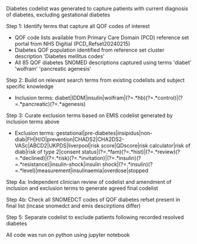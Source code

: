 Diabetes codelist was generated to capture patients with current diagnosis of diabetes, excluding gestational diabetes

Step 1: Identify terms that capture all QOF codes of interest
  - QOF code lists available from Primary Care Domain (PCD) reference set portal from NHS Digitial (PCD_Refset20240215)
  - Diabetes QOF population identified from reference set cluster description 'Diabetes mellitus codes'
  - All 85 QOF diabetes SNOMED descriptions captured using terms 'diabet' 'wolfram' 'pancreatic agenesis'

Step 2: Build on relevant search terms from existing codelists and subject specific knowledge
  - Inclusion terms: diabet|IDDM|insulin|wolfram|(?=.*hb)(?=.*control)|(?=.*pancreatic)(?=.*agenesis)

Step 3: Curate exclusion terms based on EMIS codelist generated by inclusion terms above
  - Exclusion terms: gestational|pre-diabetes|insipidus|non-diab|FH|H/O|prevention|CHADS2|CHA2DS2-VASc|ABCD2|UKPDS|liverpool|risk score|QDscore|risk calculator|risk of diab|risk of type 2|consent status|(?=.*fam)(?=.*hist)|(?=.*review)(?=.*declined)|(?=.*risk)(?=.*invitation)|(?=.*insulin)(?=.*resistance)|insulin-shock|insulin shock|(?=.*insulin)(?=.*level)|measurement|insulinaemia|overdose|stopped

Step 4a: Independent clinician review of codelist and amendment of inclusion and exclusion terms to generate agreed final codelist

Step 4b: Check all SNOMEDCT codes of QOF diabetes refset present in final list (incase snomedct and emis descirptions differ)

Step 5: Separate codelist to exclude patients following recorded resolved diabetes

All code was run on python using jupyter notebook
